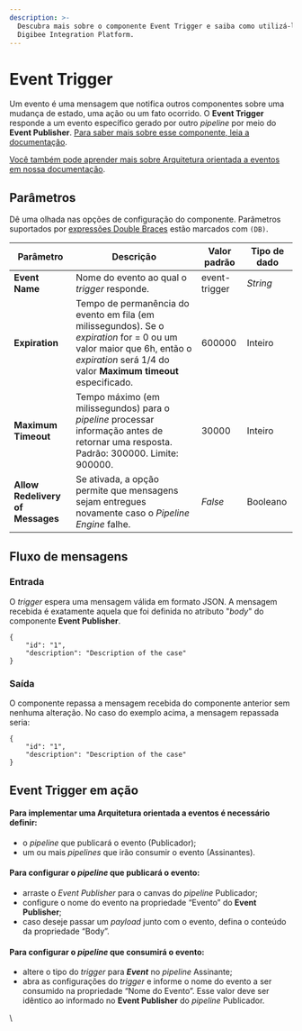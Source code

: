 ```yaml
---
description: >-
  Descubra mais sobre o componente Event Trigger e saiba como utilizá-lo na
  Digibee Integration Platform.
---
```


# Event Trigger

Um evento é uma mensagem que notifica outros componentes sobre uma mudança de estado, uma ação ou um fato ocorrido. O **Event Trigger** responde a um evento específico gerado por outro _pipeline_ por meio do **Event Publisher**. [Para saber mais sobre esse componente, leia a documentação](../queues-and-messaging/event-publisher.md).&#x20;

[Você também pode aprender mais sobre Arquitetura orientada a eventos em nossa documentação](https://docs.digibee.com/documentation/v/pt-br/tutorials-and-best-practices/arquitetura-orientada-a-eventos).

## Parâmetros

Dê uma olhada nas opções de configuração do componente. Parâmetros suportados por [expressões Double Braces](https://docs.digibee.com/documentation/v/pt-br/build/double-braces) estão marcados com `(DB)`.

<table data-full-width="true"><thead><tr><th>Parâmetro</th><th>Descrição</th><th>Valor padrão</th><th>Tipo de dado</th></tr></thead><tbody><tr><td><strong>Event Name</strong></td><td>Nome do evento ao qual o <em>trigger</em> responde.</td><td>event-trigger</td><td><em>String</em></td></tr><tr><td><strong>Expiration</strong></td><td>Tempo de permanência do evento em fila (em milissegundos). Se o <em>expiration</em> for = 0 ou um valor maior que 6h, então o <em>expiration</em> será 1/4 do valor <strong>Maximum timeout</strong> especificado.</td><td>600000</td><td>Inteiro</td></tr><tr><td><strong>Maximum Timeout</strong></td><td>Tempo máximo (em milissegundos) para o <em>pipeline</em> processar informação antes de retornar uma resposta. Padrão: 300000. Limite: 900000.</td><td>30000</td><td>Inteiro</td></tr><tr><td><strong>Allow Redelivery of Messages</strong></td><td>Se ativada, a opção permite que mensagens sejam entregues novamente caso o <em>Pipeline Engine</em> falhe.</td><td><em>False</em></td><td>Booleano</td></tr></tbody></table>

## Fluxo de mensagens <a href="#fluxo-de-mensagens" id="fluxo-de-mensagens"></a>

### **Entrada** <a href="#entrada" id="entrada"></a>

O _trigger_ espera uma mensagem válida em formato JSON. A mensagem recebida é exatamente aquela que foi definida no atributo "_body_" do componente **Event Publisher**.

```
{    
    "id": "1",    
    "description": "Description of the case"
}
```

### **Saída** <a href="#sada" id="sada"></a>

O componente repassa a mensagem recebida do componente anterior sem nenhuma alteração. No caso do exemplo acima, a mensagem repassada seria:

```
{    
    "id": "1",    
    "description": "Description of the case"
}
```

## Event Trigger em ação <a href="#event-trigger-em-ao" id="event-trigger-em-ao"></a>

#### Para implementar uma Arquitetura orientada a eventos é necessário definir:

* o _pipeline_ que publicará o evento (Publicador);
* um ou mais _pipelines_ que irão consumir o evento (Assinantes).

#### Para configurar o _pipeline_ que publicará o evento:

* arraste o _Event Publisher_ para o canvas do _pipeline_ Publicador;
* configure o nome do evento na propriedade “Evento” do **Event Publisher**;
* caso deseje passar um _payload_ junto com o evento, defina o conteúdo da propriedade “Body”.

#### Para configurar o _pipeline_ que consumirá o evento:

* altere o tipo do _trigger_ para _**Event**_ no _pipeline_ Assinante;
* abra as configurações do _trigger_ e informe o nome do evento a ser consumido na propriedade “Nome do Evento”. Esse valor deve ser idêntico ao informado no **Event Publisher** do _pipeline_ Publicador.

\
